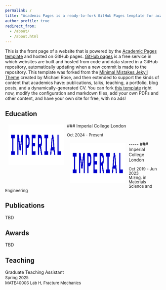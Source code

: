 ```yaml
---
permalink: /
title: "Academic Pages is a ready-to-fork GitHub Pages template for academic personal websites"
author_profile: true
redirect_from: 
  - /about/
  - /about.html
---
```


This is the front page of a website that is powered by the [Academic Pages template](https://github.com/academicpages/academicpages.github.io) and hosted on GitHub pages. [GitHub pages](https://pages.github.com) is a free service in which websites are built and hosted from code and data stored in a GitHub repository, automatically updating when a new commit is made to the repository. This template was forked from the [Minimal Mistakes Jekyll Theme](https://mmistakes.github.io/minimal-mistakes/) created by Michael Rose, and then extended to support the kinds of content that academics have: publications, talks, teaching, a portfolio, blog posts, and a dynamically-generated CV. You can fork [this template](https://github.com/academicpages/academicpages.github.io) right now, modify the configuration and markdown files, add your own PDFs and other content, and have your own site for free, with no ads!

Education
-----
<img style="float: left; margin:5px 10px" src="../images/IMPERIAL_logo_RGB_Blue_safe_area_2024.png" width="180" height="130">
### Imperial College London
<p style="line-height:1.0">
<font size="2">
Oct 2024 - Present

</font>
</p>
-----
<img style="float: left; margin:5px 10px" src="../images/IMPERIAL_logo_RGB_Blue_safe_area_2024.png" width="180" height="130">
### Imperial College London
<p style="line-height:1.0">
<font size="2">
Oct 2019 - Jun 2023<br />
M.Eng. in Materials Science and Engineering<br />
</font>
</p>

Publications
------
TBD

Awards
------
TBD

Teaching
------
Graduate Teaching Assistant<br />
<font size="2">
Spring 2025<br />
MATE40006 Lab H, Fracture Mechanics 
</font>
</p>
